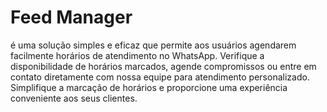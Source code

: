 # Feed Manager
é uma solução simples e eficaz que permite aos usuários agendarem facilmente horários de atendimento no WhatsApp.
Verifique a disponibilidade de horários marcados, agende compromissos ou entre em contato diretamente com nossa equipe para atendimento personalizado.
Simplifique a marcação de horários e proporcione uma experiência conveniente aos seus clientes.
